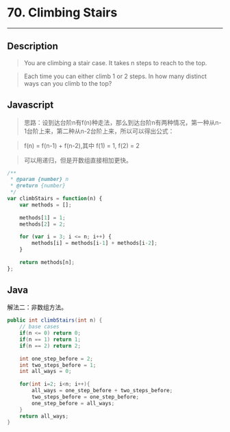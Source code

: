 # 70. Climbing Stairs

---
## Description

> You are climbing a stair case. It takes n steps to reach to the top.

> Each time you can either climb 1 or 2 steps. In how many distinct ways can you climb to the top?

## Javascript

> 思路：设到达台阶n有f(n)种走法，那么到达台阶n有两种情况，第一种从n-1台阶上来，第二种从n-2台阶上来，所以可以得出公式：

> f(n) = f(n-1) + f(n-2),其中 f(1) = 1, f(2) = 2

> 可以用递归，但是开数组直接相加更快。

```javascript
/**
 * @param {number} n
 * @return {number}
 */
var climbStairs = function(n) {
    var methods = [];
    
    methods[1] = 1;
    methods[2] = 2;
    
    for (var i = 3; i <= n; i++) {
        methods[i] = methods[i-1] + methods[i-2];
    }
    
    return methods[n];
};

```

## Java

解法二：非数组方法。

```java
public int climbStairs(int n) {
    // base cases
    if(n <= 0) return 0;
    if(n == 1) return 1;
    if(n == 2) return 2;
    
    int one_step_before = 2;
    int two_steps_before = 1;
    int all_ways = 0;
    
    for(int i=2; i<n; i++){
    	all_ways = one_step_before + two_steps_before;
    	two_steps_before = one_step_before;
        one_step_before = all_ways;
    }
    return all_ways;
}
```
